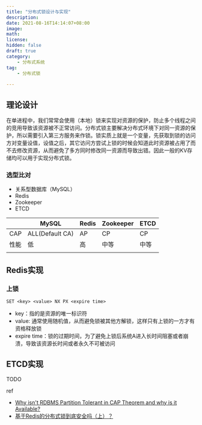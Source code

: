 ```yaml
---
title: "分布式锁设计与实现"
description: 
date: 2021-08-16T14:14:07+08:00
image: 
math: 
license: 
hidden: false
draft: true
category:
    - 分布式系统
tag:
    - 分布式锁
    
---
```




## 

## 理论设计

在单进程中，我们常常会使用（本地）锁来实现对资源的保护，防止多个线程之间的竞用导致该资源被不正常访问。分布式锁主要解决分布式环境下对同一资源的保护，所以需要引入第三方服务来作锁。锁实质上就是一个变量，先获取到锁的访问方对变量设值，设值之后，其它访问方尝试上锁的时候会知道此时资源被占用了而不去修改资源，从而避免了多方同时修改同一资源而导致出错。因此一般的KV存储均可以用于实现分布式锁。



### 选型比对

- 关系型数据库（MySQL）
- Redis
- Zookeeper
- ETCD

|      | MySQL           | Redis | Zookeeper | ETCD |
| ---- | --------------- | ----- | --------- | ---- |
| CAP  | ALL(Default CA) | AP    | CP        | CP   |
| 性能 | 低              | 高    | 中等      | 中等 |
|      |                 |       |           |      |



## Redis实现

### 上锁

`SET <key> <value> NX PX <expire time>`

- key：指的是资源的唯一标识符
- value: 通常使用随机值，从而避免锁被其他方解锁，这样只有上锁的一方才有资格释放锁
- expire time：锁的过期时间，为了避免上锁后系统A进入长时间阻塞或者崩溃，导致该资源长时间或者永久不可被访问



## ETCD实现

TODO



ref

- [Why isn't RDBMS Partition Tolerant in CAP Theorem and why is it Available?](https://stackoverflow.com/questions/36404765/why-isnt-rdbms-partition-tolerant-in-cap-theorem-and-why-is-it-available)
- [基于Redis的分布式锁到底安全吗（上）？](http://zhangtielei.com/posts/blog-redlock-reasoning.html)



